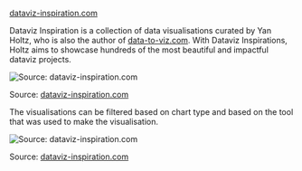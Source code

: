 [dataviz-inspiration.com](https://www.dataviz-inspiration.com/)

Dataviz Inspiration is a collection of data visualisations curated by Yan Holtz, who is also the author of [data-to-viz.com](https://www.data-to-viz.com/). With Dataviz Inspirations, Holtz aims to showcase hundreds of the most beautiful and impactful dataviz projects.

![Source: [dataviz-inspiration.com](https://www.dataviz-inspiration.com)](Data%20visualisation%20galleries%2054f97b3d69b04dbe86cbf50ba86ab8c5/dataviz-inspiration.png)

Source: [dataviz-inspiration.com](https://www.dataviz-inspiration.com)

The visualisations can be filtered based on chart type and based on the tool that was used to make the visualisation.

![Source: [dataviz-inspiration.com](https://www.dataviz-inspiration.com)](Data%20visualisation%20galleries%2054f97b3d69b04dbe86cbf50ba86ab8c5/gas-sankey-map-nytimes.png)

Source: [dataviz-inspiration.com](https://www.dataviz-inspiration.com)

